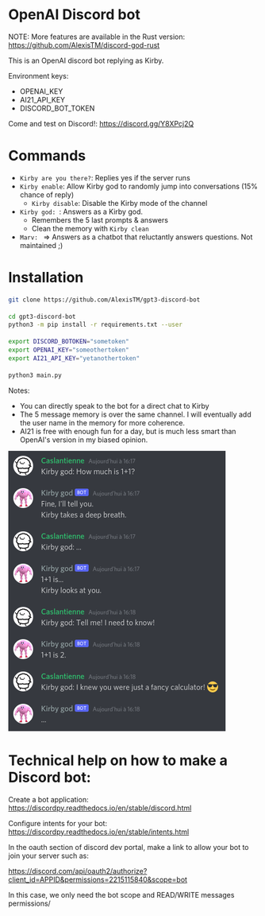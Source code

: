 OpenAI Discord bot
==================

NOTE: More features are available in the Rust version: https://github.com/AlexisTM/discord-god-rust

This is an OpenAI discord bot replying as Kirby.

Environment keys:
- OPENAI_KEY
- AI21_API_KEY
- DISCORD_BOT_TOKEN

Come and test on Discord!: https://discord.gg/Y8XPcj2Q

Commands
=============

- `Kirby are you there?`: Replies yes if the server runs
- `Kirby enable`: Allow Kirby god to randomly jump into conversations (15% chance of reply)
    - `Kirby disable`: Disable the Kirby mode of the channel 
- `Kirby god: `: Answers as a Kirby god. 
    - Remembers the 5 last prompts & answers
    - Clean the memory with `Kirby clean`
- `Marv: ` => Answers as a chatbot that reluctantly answers questions. Not maintained ;)

Installation
==========

```bash
git clone https://github.com/AlexisTM/gpt3-discord-bot

cd gpt3-discord-bot
python3 -m pip install -r requirements.txt --user

export DISCORD_BOTOKEN="sometoken" 
export OPENAI_KEY="someothertoken"
export AI21_API_KEY="yetanothertoken"

python3 main.py
```

Notes: 
- You can directly speak to the bot for a direct chat to Kirby
- The 5 message memory is over the same channel. I will eventually add the user name in the memory for more coherence.
- AI21 is free with enough fun for a day, but is much less smart than OpenAI's version in my biased opinion.


![Wow, Kirby is so funny](doc/kirby.png)


Technical help on how to make a Discord bot:
==================

Create a bot application: https://discordpy.readthedocs.io/en/stable/discord.html

Configure intents for your bot: https://discordpy.readthedocs.io/en/stable/intents.html

In the oauth section of discord dev portal, make a link to allow your bot to join your server such as:

https://discord.com/api/oauth2/authorize?client_id=APPID&permissions=2215115840&scope=bot

In this case, we only need the bot scope and READ/WRITE messages permissions/
